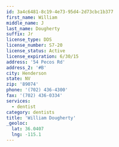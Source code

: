 ```yaml
---
id: 3a4c6481-8c19-4e73-95d4-2d73cbc1b377
first_name: William
middle_name: J
last_name: Dougherty
suffix: Jr
license_type: DDS
license_number: S7-20
license_status: Active
license_expiration: 6/30/15
address: '54 Pecos Rd'
address_2: '#B'
city: Henderson
state: NV
zip: '89074'
phone: '(702) 436-4300'
fax: '(702) 436-0334'
services:
  - dentist
category: dentists
title: 'William Dougherty'
_geoloc:
  lat: 36.0407
  lng: -115.1
---
```

